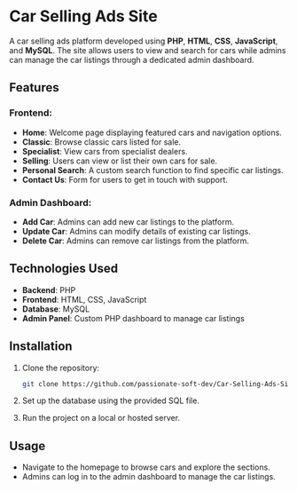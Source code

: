 # Car Selling Ads Site

A car selling ads platform developed using **PHP**, **HTML**, **CSS**, **JavaScript**, and **MySQL**. The site allows users to view and search for cars while admins can manage the car listings through a dedicated admin dashboard.

## Features

### Frontend:
- **Home**: Welcome page displaying featured cars and navigation options.
- **Classic**: Browse classic cars listed for sale.
- **Specialist**: View cars from specialist dealers.
- **Selling**: Users can view or list their own cars for sale.
- **Personal Search**: A custom search function to find specific car listings.
- **Contact Us**: Form for users to get in touch with support.

### Admin Dashboard:
- **Add Car**: Admins can add new car listings to the platform.
- **Update Car**: Admins can modify details of existing car listings.
- **Delete Car**: Admins can remove car listings from the platform.

## Technologies Used
- **Backend**: PHP
- **Frontend**: HTML, CSS, JavaScript
- **Database**: MySQL
- **Admin Panel**: Custom PHP dashboard to manage car listings

## Installation

1. Clone the repository:
   ```bash
   git clone https://github.com/passionate-soft-dev/Car-Selling-Ads-Site.git

2. Set up the database using the provided SQL file.

3. Run the project on a local or hosted server.

## Usage
- Navigate to the homepage to browse cars and explore the sections.
- Admins can log in to the admin dashboard to manage the car listings.
